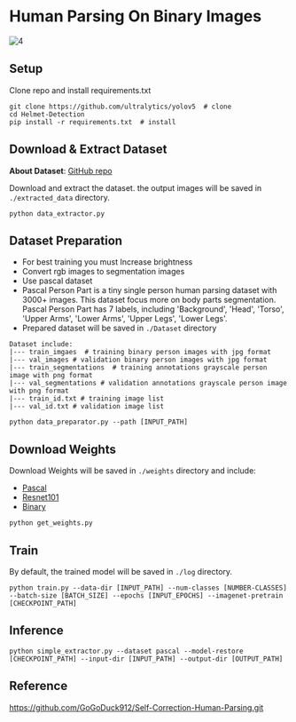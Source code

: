 # Human Parsing On Binary Images


![4](https://user-images.githubusercontent.com/88143329/173433548-c6984acb-3348-46c3-ad4e-b2a162582983.png)


## Setup
Clone repo and install requirements.txt
  ```
  git clone https://github.com/ultralytics/yolov5  # clone
  cd Helmet-Detection
  pip install -r requirements.txt  # install
  ```
  
## Download & Extract Dataset
**About Dataset**:  [GitHub repo](https://github.com/Healthcare-Robotics/bodies-at-rest.git) 

Download and extract the dataset. the output images will be saved in ``./extracted_data`` directory.


  ```
  python data_extractor.py
  ```
  
## Dataset Preparation
- For best training you must Increase brightness
- Convert rgb images to segmentation images
- Use pascal dataset
- Pascal Person Part is a tiny single person human parsing dataset with 3000+ images. This dataset focus more on body parts segmentation. Pascal Person Part has 7 labels, including 'Background', 'Head', 'Torso', 'Upper Arms', 'Lower Arms', 'Upper Legs', 'Lower Legs'.
- Prepared dataset will be saved in ``./Dataset`` directory


```
Dataset include:
|--- train_imgaes  # training binary person images with jpg format
|--- val_images # validation binary person images with jpg format
|--- train_segmentations  # training annotations grayscale person image with png format
|--- val_segmentations # validation annotations grayscale person image with png format
|--- train_id.txt # training image list
|--- val_id.txt # validation image list
```

```
python data_preparator.py --path [INPUT_PATH]
```
  
## Download Weights
  
  Download Weights will be saved in ``./weights`` directory and include:
  - [Pascal](https://drive.google.com/file/d/1E5YwNKW2VOEayK9mWCS3Kpsxf-3z04ZE/view?usp=sharing) 
  - [Resnet101](https://drive.google.com/file/d/19pVXyW6qxTHWC3-6gcU1kbQiesTBL9NA/view?usp=sharing) 
  - [Binary](https://drive.google.com/file/d/1sOCAg4anADBa1WGRBkDM_kMZooi7s69B/view?usp=sharing) 
  

   ```
   python get_weights.py
   ```
  
## Train
By default, the trained model will be saved in ``./log`` directory.

   ```
   python train.py --data-dir [INPUT_PATH] --num-classes [NUMBER-CLASSES] --batch-size [BATCH_SIZE] --epochs [INPUT_EPOCHS] --imagenet-pretrain [CHECKPOINT_PATH]
   ```

## Inference

   ```
   python simple_extractor.py --dataset pascal --model-restore [CHECKPOINT_PATH] --input-dir [INPUT_PATH] --output-dir [OUTPUT_PATH]
   ```
## Reference
  
https://github.com/GoGoDuck912/Self-Correction-Human-Parsing.git
